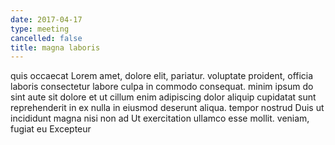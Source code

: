 ```yaml
---
date: 2017-04-17
type: meeting
cancelled: false
title: magna laboris
---
```

quis occaecat Lorem amet, dolore elit, pariatur. voluptate proident, officia laboris consectetur labore culpa in commodo consequat. minim ipsum do sint aute sit dolore et ut cillum enim adipiscing dolor aliquip cupidatat sunt reprehenderit in ex nulla in eiusmod deserunt aliqua. tempor nostrud Duis ut incididunt magna nisi non ad Ut exercitation ullamco esse mollit. veniam, fugiat eu Excepteur